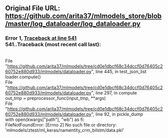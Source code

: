 ## Original File URL: https://github.com/arita37/mlmodels_store/blob/master/log_dataloader/log_dataloader.py


### Error 1, [Traceback at line 541](https://github.com/arita37/mlmodels_store/blob/master/log_dataloader/log_dataloader.py#L541)<br />541..Traceback (most recent call last):
<br />  File "https://github.com/arita37/mlmodels/tree/cd0e1dbcf68c34dccf0d76405c260752e880d933/mlmodels/dataloader.py", line 445, in test_json_list
<br />    loader.compute()
<br />  File "https://github.com/arita37/mlmodels/tree/cd0e1dbcf68c34dccf0d76405c260752e880d933/mlmodels/dataloader.py", line 297, in compute
<br />    out_tmp = preprocessor_func(input_tmp, **args)
<br />  File "https://github.com/arita37/mlmodels/tree/cd0e1dbcf68c34dccf0d76405c260752e880d933/mlmodels/dataloader.py", line 92, in pickle_dump
<br />    with open(kwargs["path"], "wb") as fi:
<br />FileNotFoundError: [Errno 2] No such file or directory: 'mlmodels/ztest/ml_keras/namentity_crm_bilstm/data.pkl'
